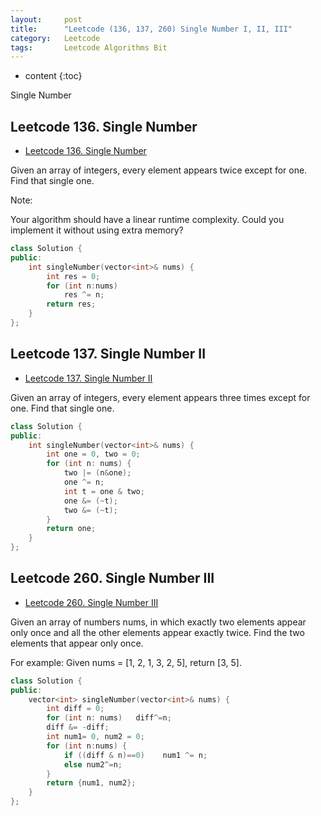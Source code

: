 ```yaml
---
layout:     post
title:      "Leetcode (136, 137, 260) Single Number I, II, III"
category:   Leetcode 
tags:		Leetcode Algorithms Bit
---
```


* content
{:toc}

Single Number

## Leetcode 136. Single Number

* [Leetcode 136. Single Number](https://leetcode.com/problems/single-number/)

Given an array of integers, every element appears twice except for one. Find that single one.

Note:

Your algorithm should have a linear runtime complexity. Could you implement it without using extra memory?

```cpp
class Solution {
public:
    int singleNumber(vector<int>& nums) {
        int res = 0;
        for (int n:nums)
            res ^= n;
        return res;
    }
};
```

## Leetcode 137. Single Number II

* [Leetcode 137. Single Number II](https://leetcode.com/problems/single-number-ii/)

Given an array of integers, every element appears three times except for one. Find that single one.

```cpp
class Solution {
public:
    int singleNumber(vector<int>& nums) {
        int one = 0, two = 0;
        for (int n: nums) {
            two |= (n&one);
            one ^= n;
            int t = one & two;
            one &= (~t);
            two &= (~t);
        }
        return one;
    }
};
```

## Leetcode 260. Single Number III

* [Leetcode 260. Single Number III](https://leetcode.com/problems/single-number-iii/)

Given an array of numbers nums, in which exactly two elements appear only once and all the other elements appear exactly twice. Find the two elements that appear only once.

For example: Given nums = [1, 2, 1, 3, 2, 5], return [3, 5].

```cpp
class Solution {
public:
    vector<int> singleNumber(vector<int>& nums) {
        int diff = 0;
        for (int n: nums)   diff^=n;
        diff &= -diff;
        int num1= 0, num2 = 0;
        for (int n:nums) {
            if ((diff & n)==0)    num1 ^= n;
            else num2^=n;
        }
        return {num1, num2};
    }
};
```